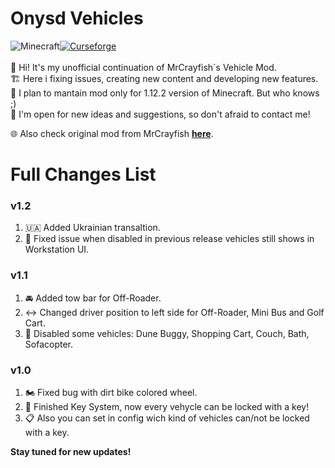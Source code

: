 # Onysd Vehicles
 ![Minecraft](https://shorturl.at/LiBIk)[![Curseforge](http://cf.way2muchnoise.eu/full_onysdvehicles_downloads.svg?badge_style=for_the_badge)](https://www.curseforge.com/minecraft/mc-mods/onysdvehicles)<br><br>
👋 Hi! It's my unofficial continuation of MrCrayfish`s Vehicle Mod.<br>
🏗️ Here i fixing issues, creating new content and developing new features.<br>
📝 I plan to mantain mod only for 1.12.2 version of Minecraft. But who knows ;)<br>
🤯 I'm open for new ideas and suggestions, so don't afraid to contact me!<br>

🌐 Also check original mod from MrCrayfish **[here](https://github.com/MrCrayfish/MrCrayfishVehicleMod)**.<br>

# Full Changes List
### v1.2
1. 🇺🇦 Added Ukrainian transaltion. 
2. 🔨 Fixed issue when disabled in previous release vehicles still shows in Workstation UI.
### v1.1
1. 🚘 Added tow bar for Off-Roader.
2. ↔️ Changed driver position to left side for Off-Roader, Mini Bus and Golf Cart.
3. 🚫 Disabled some vehicles: Dune Buggy, Shopping Cart, Couch, Bath, Sofacopter.
### v1.0
1. 🏍️ Fixed bug with dirt bike colored wheel.
2. 🔑 Finished Key System, now every vehycle can be locked with a key! 
3. 📋 Also you can set in config wich kind of vehicles can/not be locked with a key. 

**Stay tuned for new updates!**
